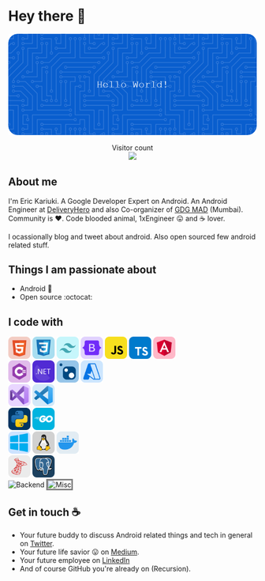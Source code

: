 # Hey there :wave:

<img src="https://raw.githubusercontent.com/KariukiEric/KariukiEric/master/resources/banner.png" alt="Hello world">

<p align="center"> 
  Visitor count<br>
  <img src="https://profile-counter.glitch.me/KariukiEric/count.svg" />
</p>

## About me

I'm Eric Kariuki. A Google Developer Expert on Android. An Android Engineer at [DeliveryHero](https://www.deliveryhero.com/) and also Co-organizer of [GDG MAD](https://gdgmad.com/) (Mumbai). Community is :heart:. Code blooded animal, 1xEngineer :stuck_out_tongue: and :coffee: lover. 

I ocassionally blog and tweet about android. Also open sourced few android related stuff.  


## Things I am passionate about

- Android :robot:
- Open source :octocat:

## I code with

<div>
  <img width="auto" height="45" src="https://raw.githubusercontent.com/KariukiEric/KariukiEric/master/resources/icons/html.svg" alt="html"/>
  <img width="auto" height="45" src="https://raw.githubusercontent.com/KariukiEric/KariukiEric/master/resources/icons/css.svg" alt="css"/>
  <img width="auto" height="45" src="https://raw.githubusercontent.com/KariukiEric/KariukiEric/master/resources/icons/tailwind.svg" alt="tailwind"/>
  <img width="auto" height="45" src="https://raw.githubusercontent.com/KariukiEric/KariukiEric/master/resources/icons/bootstrap.svg" alt="bootsrap"/>
  <img width="auto" height="45" src="https://raw.githubusercontent.com/KariukiEric/KariukiEric/master/resources/icons/javascript.svg" alt="javascript"/>
  <img width="auto" height="45" src="https://raw.githubusercontent.com/KariukiEric/KariukiEric/master/resources/icons/typescript.svg" alt="typescript"/>
  <img width="auto" height="45" src="https://raw.githubusercontent.com/KariukiEric/KariukiEric/master/resources/icons/angular.svg" alt="angular"/>
</div>


<div>
  <img width="auto" height="45" src="https://raw.githubusercontent.com/KariukiEric/KariukiEric/master/resources/icons/csharp.svg" alt="csharp" />
  <img width="auto" height="45" src="https://raw.githubusercontent.com/KariukiEric/KariukiEric/master/resources/icons/dotnet.svg" alt="dotnet" />
  <img width="auto" height="45" src="https://raw.githubusercontent.com/KariukiEric/KariukiEric/master/resources/icons/nuget.svg" alt="nuget" />
  <img width="auto" height="45" src="https://raw.githubusercontent.com/KariukiEric/KariukiEric/master/resources/icons/azure.svg" alt="azure" />
</div>


<div>
  <img width="auto" height="45" src="https://raw.githubusercontent.com/KariukiEric/KariukiEric/master/resources/icons/visual-studio.svg" alt="visual-studio" />
  <img width="auto" height="45" src="https://raw.githubusercontent.com/KariukiEric/KariukiEric/master/resources/icons/visual-studio-code.svg" alt="visual-studio-code" />
</div>


<div>
  <img width="auto" height="45" src="https://raw.githubusercontent.com/KariukiEric/KariukiEric/master/resources/icons/python.svg" alt="python" />
  <img width="auto" height="45" src="https://raw.githubusercontent.com/KariukiEric/KariukiEric/master/resources/icons/go.svg" alt="go" />
</div>



<div>
  <img width="auto" height="45" src="https://raw.githubusercontent.com/KariukiEric/KariukiEric/master/resources/icons/windows.svg" alt="windows" />
  <img width="auto" height="45" src="https://raw.githubusercontent.com/KariukiEric/KariukiEric/master/resources/icons/linux.svg" alt="linux" />
  <img width="auto" height="45" src="https://raw.githubusercontent.com/KariukiEric/KariukiEric/master/resources/icons/docker.svg" alt="docker" />
</div>


<div>
  <img width="auto" height="45" src="https://raw.githubusercontent.com/KariukiEric/KariukiEric/master/resources/icons/sqlserver.svg" alt="sqlserver" />
  <img width="auto" height="45" src="https://raw.githubusercontent.com/KariukiEric/KariukiEric/master/resources/icons/postgresql.svg" alt="postgresql" />
</div>








<img width="auto" height="25" src="https://skillicons.dev/icons?i=linux,docker,postgres,mysql" alt="Backend" />

<img width="auto" height="25" style="border: 3px solid gray;" src="https://skillicons.dev/icons?i=postman,figma" alt="Misc" />



## Get in touch :coffee:

- Your future buddy to discuss Android related things and tech in general on [Twitter](https://twitter.com/KariukiEric).
- Your future life savior :stuck_out_tongue: on [Medium](https://medium.com/@KariukiEric).
- Your future employee on [LinkedIn](https://www.linkedin.com/ke/KariukiEric)
- And of course GitHub you're already on (Recursion).


<!--
**sagar-viradiya/sagar-viradiya** is a ✨ _special_ ✨ repository because its `README.md` (this file) appears on your GitHub profile.

Here are some ideas to get you started:

- 🔭 I’m currently working on ...
- 🌱 I’m currently learning ...
- 👯 I’m looking to collaborate on ...
- 🤔 I’m looking for help with ...
- 💬 Ask me about ...
- 📫 How to reach me: ...
- 😄 Pronouns: ...
- ⚡ Fun fact: ...
-->
